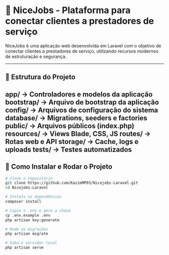 # 🎯 NiceJobs - Plataforma para conectar clientes a prestadores de serviço

NiceJobs é uma aplicação web desenvolvida em Laravel com o objetivo de conectar clientes a prestadores de serviço, utilizando recursos modernos de estruturação e segurança.

---

## 🧱 Estrutura do Projeto
app/ -> 
Controladores e modelos da aplicação bootstrap/ -> 
Arquivo de bootstrap da aplicação config/ -> 
Arquivos de configuração do sistema database/ -> 
Migrations, seeders e factories public/ -> 
Arquivos públicos (index.php) resources/ -> 
Views Blade, CSS, JS routes/ -> 
Rotas web e API storage/ -> 
Cache, logs e uploads tests/ -> 
Testes automatizados
---

## 🚀 Como Instalar e Rodar o Projeto

```bash
# Clone o repositório
git clone https://github.com/KazimMP03/Nicejobs-Laravel.git
cd Nicejobs-Laravel

# Instale as dependências
composer install

# Copie o .env e gere a chave
cp .env.example .env
php artisan key:generate

# Rode as migrações
php artisan migrate

# Suba o servidor local
php artisan serve
